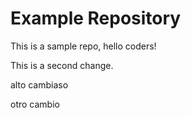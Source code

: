 # Example Repository
This is a sample repo, hello coders!

This is a second change.

alto cambiaso

otro cambio
